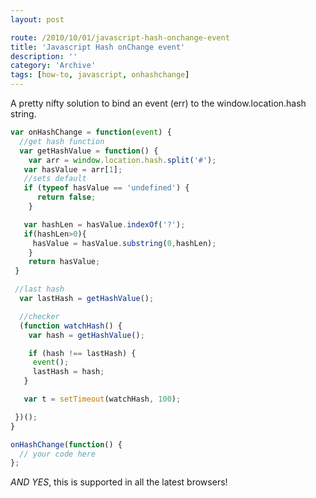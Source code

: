 ```yaml
---
layout: post

route: /2010/10/01/javascript-hash-onchange-event
title: 'Javascript Hash onChange event'
description: ''
category: 'Archive'
tags: [how-to, javascript, onhashchange]
---
```


A pretty nifty solution to bind an event (err) to the window.location.hash
string.

```javascript
var onHashChange = function(event) {
  //get hash function
  var getHashValue = function() {
    var arr = window.location.hash.split('#');
   var hasValue = arr[1];
   //sets default
   if (typeof hasValue == 'undefined') {
      return false;
    }

   var hashLen = hasValue.indexOf('?');
   if(hashLen>0){
     hasValue = hasValue.substring(0,hashLen);
    }
    return hasValue;
 }

 //last hash
  var lastHash = getHashValue();

  //checker
  (function watchHash() {
    var hash = getHashValue();

    if (hash !== lastHash) {
     event();
     lastHash = hash;
   }

   var t = setTimeout(watchHash, 100);

 })();
}

onHashChange(function() {
  // your code here
};
```

_AND YES_, this is supported in all the latest browsers!

